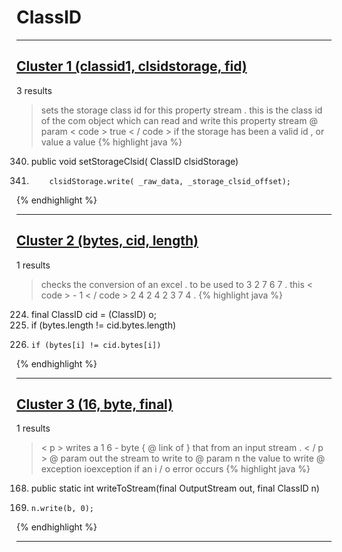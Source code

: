 # ClassID

***

## [Cluster 1 (classid1, clsidstorage, fid)](./1)
3 results
> sets the storage class id for this property stream . this is the class id of the com object which can read and write this property stream @ param < code > true < / code > if the storage has been a valid id , or value a value 
{% highlight java %}
340. public void setStorageClsid( ClassID clsidStorage)
346.         clsidStorage.write( _raw_data, _storage_clsid_offset);
{% endhighlight %}

***

## [Cluster 2 (bytes, cid, length)](./2)
1 results
> checks the conversion of an excel . to be used to 3 2 7 6 7 . this < code > - 1 < / code > 2 4 2 4 2 3 7 4 . 
{% highlight java %}
224. final ClassID cid = (ClassID) o;
225. if (bytes.length != cid.bytes.length)
228.     if (bytes[i] != cid.bytes[i])
{% endhighlight %}

***

## [Cluster 3 (16, byte, final)](./3)
1 results
> < p > writes a 1 6 - byte { @ link of } that from an input stream . < / p > @ param out the stream to write to @ param n the value to write @ exception ioexception if an i / o error occurs 
{% highlight java %}
168. public static int writeToStream(final OutputStream out, final ClassID n)
172.     n.write(b, 0);
{% endhighlight %}

***

